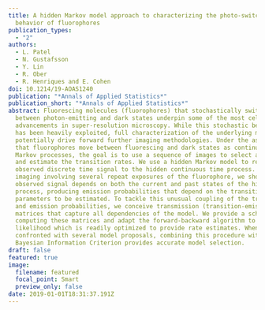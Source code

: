 ```yaml
---
title: A hidden Markov model approach to characterizing the photo-switching
  behavior of fluorophores
publication_types:
  - "2"
authors:
  - L. Patel
  - N. Gustafsson
  - Y. Lin
  - R. Ober
  - R. Henriques and E. Cohen
doi: 10.1214/19-AOAS1240
publication: "*Annals of Applied Statistics*"
publication_short: "*Annals of Applied Statistics*"
abstract: Fluorescing molecules (fluorophores) that stochastically switch
  between photon-emitting and dark states underpin some of the most celebrated
  advancements in super-resolution microscopy. While this stochastic behavior
  has been heavily exploited, full characterization of the underlying models can
  potentially drive forward further imaging methodologies. Under the assumption
  that fluorophores move between fluorescing and dark states as continuous time
  Markov processes, the goal is to use a sequence of images to select a model
  and estimate the transition rates. We use a hidden Markov model to relate the
  observed discrete time signal to the hidden continuous time process. With
  imaging involving several repeat exposures of the fluorophore, we show the
  observed signal depends on both the current and past states of the hidden
  process, producing emission probabilities that depend on the transition rate
  parameters to be estimated. To tackle this unusual coupling of the transition
  and emission probabilities, we conceive transmission (transition-emission)
  matrices that capture all dependencies of the model. We provide a scheme of
  computing these matrices and adapt the forward-backward algorithm to compute a
  likelihood which is readily optimized to provide rate estimates. When
  confronted with several model proposals, combining this procedure with the
  Bayesian Information Criterion provides accurate model selection.
draft: false
featured: true
image:
  filename: featured
  focal_point: Smart
  preview_only: false
date: 2019-01-01T18:31:37.191Z
---
```

